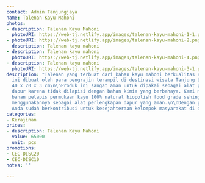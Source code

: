 ```yaml
---
contact: Admin Tanjungjaya
name: Talenan Kayu Mahoni
photos:
- description: Talenan Kayu Mahoni
  photoURI: https://web-tj.netlify.app/images/talenan-kayu-mahoni-1-1.png
- photoURI: https://web-tj.netlify.app/images/talenan-kayu-mahoni-2.png
  description: Talenan kayu mahoni
- description: Talenan kayu mahoni
  photoURI: https://web-tj.netlify.app/images/talenan-kayu-mahoni-4.png
- description: Talenan kayu mahoni
  photoURI: https://web-tj.netlify.app/images/talenan-kayu-mahoni-3-1.png
description: "Talenan yang terbuat dari bahan kayu mahoni berkualitas ekspor. Produk
  ini dibuat oleh para pengrajin terampil di destinasi wisata Tanjung Lesung.\n\nUkuran:
  40 x 20 x 3 cm\n\nProduk ini sangat aman untuk dipakai sebagai alat perlengkapan
  dapur karena tidak dilapisi dengan bahan kimia yang berbahaya. Kami menggunakan
  bahan pelapis permukaan kayu 100% natural biopolish food grade sehingga Anda dapat
  menggunakannya sebagai alat perlengkapan dapur yang aman.\n\nDengan pembelian ini,
  Anda sudah berkontribusi untuk kesejahteraan kelompok masyarakat di desa kami. "
categories:
- Kerajinan
prices:
- description: Talenan Kayu Mahoni
  value: 65000
  unit: pcs
promotions:
- CEC-DISC20
- CEC-DISC10
notes: ''

---
```


